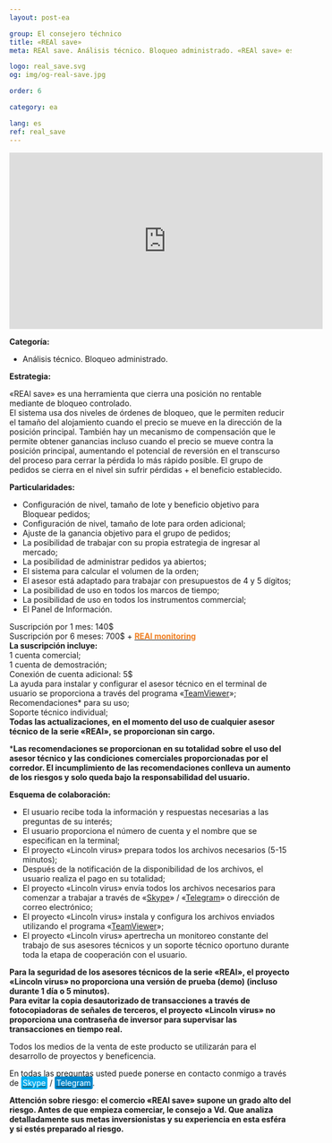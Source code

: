 ```yaml
---
layout: post-ea

group: El consejero téchnico
title: «REAl save»
meta: REAl save. Análisis técnico. Bloqueo administrado. «REAl save» es una herramienta que cierra una posición no rentable mediante de bloqueo controlado. Todos los medios de la venta de este producto se utilizarán para el desarrollo de proyectos y beneficencia.

logo: real_save.svg
og: img/og-real-save.jpg

order: 6

category: ea

lang: es
ref: real_save
---
```


<div class="video-container mb-3">
  <iframe class="mx-auto d-block" width="560" height="315" src="https://www.youtube.com/embed/mnzYHtt1aqM?rel=0&amp;controls=2&amp;showinfo=0" frameborder="0" allow="autoplay; encrypted-media" allowfullscreen> </iframe>
</div>


**Categoría:**
  - Análisis técnico. Bloqueo administrado.
  
**Estrategia:**

«REAl save» es una herramienta que cierra una posición no rentable mediante de bloqueo controlado.  
El sistema usa dos niveles de órdenes de bloqueo, que le permiten reducir el tamaño del alojamiento cuando el precio se mueve en la dirección de la posición principal. También hay un mecanismo de compensación que le permite obtener ganancias incluso cuando el precio se mueve contra la posición principal, aumentando el potencial de reversión en el transcurso del proceso para cerrar la pérdida lo más rápido posible. El grupo de pedidos se cierra en el nivel sin sufrir pérdidas + el beneficio establecido.  

**Particularidades:**
  - Configuración de nivel, tamaño de lote y beneficio objetivo para Bloquear pedidos;
  - Configuración de nivel, tamaño de lote para orden adicional;
  - Ajuste de la ganancia objetivo para el grupo de pedidos;
  - La posibilidad de trabajar con su propia estrategia de ingresar al mercado;
  - La posibilidad de administrar pedidos ya abiertos;
  - El sistema para calcular el volumen de la orden;
  - El asesor está adaptado para trabajar con presupuestos de 4 y 5 dígitos;
  - La posibilidad de uso en todos los marcos de tiempo;
  - La posibilidad de uso en todos los instrumentos commercial;
  - El Panel de Información.  
  
  Suscripción por 1 mes: 140$  
  Suscripción por 6 meses: 700$ + **<a href="https://lincolnvirus.com/projects/es/forex/real_monitoring.html" target="_blank"><span style="color:#f07e20">REAl monitoring</span></a>**  
  **La suscripción incluye:**  
  1 cuenta comercial;  
  1 cuenta de demostración;  
  Conexión de cuenta adicional: 5$  
  La ayuda para instalar y configurar el asesor técnico en el terminal de usuario se proporciona a través del programa «<a href="https://www.teamviewer.com/" target="_blank">TeamViewer</a>»;  
  Recomendaciones* para su uso;  
  Soporte técnico individual;  
  **Todas las actualizaciones, en el momento del uso de cualquier asesor técnico de la serie «REAl», se proporcionan sin cargo.**  
  
  ***Las recomendaciones se proporcionan en su totalidad sobre el uso del asesor técnico y las condiciones comerciales proporcionadas por el corredor. El incumplimiento de las recomendaciones conlleva un aumento de los riesgos y solo queda bajo la responsabilidad del usuario.**  
  
**Esquema de colaboración:**  

- El usuario recibe toda la información y respuestas necesarias a las preguntas de su interés;  
- El usuario proporciona el número de cuenta y el nombre que se especifican en la terminal;  
- El proyecto «Lincoln virus»  prepara todos los archivos necesarios (5-15 minutos);  
- Después de la notificación de la disponibilidad de los archivos, el usuario realiza el pago en su totalidad;  
- El proyecto «Lincoln virus» envía todos los archivos necesarios para comenzar a trabajar a través de «<a href="skype:chutkoy89?call" target="_blank">Skype</a>» / «<a href="https://t.me/chutkoy" target="_blank">Telegram</a>» o dirección de correo electrónico;  
- El proyecto «Lincoln virus» instala y configura los archivos enviados utilizando el programa «<a href="https://www.teamviewer.com/" target="_blank">TeamViewer</a>»;  
- El proyecto «Lincoln virus» apertrecha un monitoreo constante del trabajo de sus asesores técnicos y un soporte técnico oportuno durante toda la etapa de cooperación con el usuario.  

**Para la seguridad de los asesores técnicos de la serie «REAl», el proyecto «Lincoln virus»  no proporciona una versión de prueba (demo) (incluso durante 1 día o 5 minutos).**  
**Para evitar la copia desautorizado de transacciones a través de fotocopiadoras de señales de terceros, el proyecto «Lincoln virus» no proporciona una contraseña de inversor para supervisar las transacciones en tiempo real.**  

Todos los medios de la venta de este producto se utilizarán para el desarrollo de proyectos y beneficencia.  

En todas las preguntas usted puede ponerse en contacto conmigo a través de <a href="skype:chutkoy89?call" target="_blank"><span style="background-color:#00aff0; color:white; padding:3px; border-radius: 3px">Skype</span></a> / <a href="https://t.me/chutkoy" target="_blank"><span style="background-color:#0088cc; color:white; padding:3px; border-radius: 3px">Telegram</span></a>.  

**Attención sobre riesgo: el comercio «REAl save» supone un grado alto del riesgo. Antes de que empieza comerciar, le consejo a Vd. Que analiza detalladamente sus metas inversionistas y su experiencia en esta esféra y si estés preparado al riesgo.**
